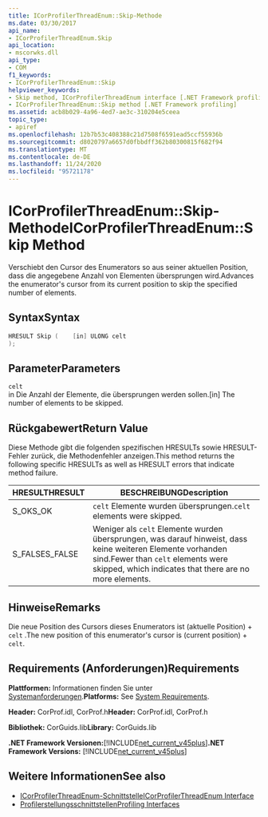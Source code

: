 ```yaml
---
title: ICorProfilerThreadEnum::Skip-Methode
ms.date: 03/30/2017
api_name:
- ICorProfilerThreadEnum.Skip
api_location:
- mscorwks.dll
api_type:
- COM
f1_keywords:
- ICorProfilerThreadEnum::Skip
helpviewer_keywords:
- Skip method, ICorProfilerThreadEnum interface [.NET Framework profiling]
- ICorProfilerThreadEnum::Skip method [.NET Framework profiling]
ms.assetid: acb8b029-4a96-4ed7-ae3c-310204e5ceea
topic_type:
- apiref
ms.openlocfilehash: 12b7b53c408388c21d7508f6591ead5ccf55936b
ms.sourcegitcommit: d8020797a6657d0fbbdff362b80300815f682f94
ms.translationtype: MT
ms.contentlocale: de-DE
ms.lasthandoff: 11/24/2020
ms.locfileid: "95721178"
---
```

# <a name="icorprofilerthreadenumskip-method"></a><span data-ttu-id="3febc-102">ICorProfilerThreadEnum::Skip-Methode</span><span class="sxs-lookup"><span data-stu-id="3febc-102">ICorProfilerThreadEnum::Skip Method</span></span>

<span data-ttu-id="3febc-103">Verschiebt den Cursor des Enumerators so aus seiner aktuellen Position, dass die angegebene Anzahl von Elementen übersprungen wird.</span><span class="sxs-lookup"><span data-stu-id="3febc-103">Advances the enumerator's cursor from its current position to skip the specified number of elements.</span></span>  
  
## <a name="syntax"></a><span data-ttu-id="3febc-104">Syntax</span><span class="sxs-lookup"><span data-stu-id="3febc-104">Syntax</span></span>  
  
```cpp  
HRESULT Skip (    [in] ULONG celt  
);  
```  
  
## <a name="parameters"></a><span data-ttu-id="3febc-105">Parameter</span><span class="sxs-lookup"><span data-stu-id="3febc-105">Parameters</span></span>  

 `celt`  
 <span data-ttu-id="3febc-106">in Die Anzahl der Elemente, die übersprungen werden sollen.</span><span class="sxs-lookup"><span data-stu-id="3febc-106">[in] The number of elements to be skipped.</span></span>  
  
## <a name="return-value"></a><span data-ttu-id="3febc-107">Rückgabewert</span><span class="sxs-lookup"><span data-stu-id="3febc-107">Return Value</span></span>  

 <span data-ttu-id="3febc-108">Diese Methode gibt die folgenden spezifischen HRESULTs sowie HRESULT-Fehler zurück, die Methodenfehler anzeigen.</span><span class="sxs-lookup"><span data-stu-id="3febc-108">This method returns the following specific HRESULTs as well as HRESULT errors that indicate method failure.</span></span>  
  
|<span data-ttu-id="3febc-109">HRESULT</span><span class="sxs-lookup"><span data-stu-id="3febc-109">HRESULT</span></span>|<span data-ttu-id="3febc-110">BESCHREIBUNG</span><span class="sxs-lookup"><span data-stu-id="3febc-110">Description</span></span>|  
|-------------|-----------------|  
|<span data-ttu-id="3febc-111">S_OK</span><span class="sxs-lookup"><span data-stu-id="3febc-111">S_OK</span></span>|<span data-ttu-id="3febc-112">`celt` Elemente wurden übersprungen.</span><span class="sxs-lookup"><span data-stu-id="3febc-112">`celt` elements were skipped.</span></span>|  
|<span data-ttu-id="3febc-113">S_FALSE</span><span class="sxs-lookup"><span data-stu-id="3febc-113">S_FALSE</span></span>|<span data-ttu-id="3febc-114">Weniger als `celt` Elemente wurden übersprungen, was darauf hinweist, dass keine weiteren Elemente vorhanden sind.</span><span class="sxs-lookup"><span data-stu-id="3febc-114">Fewer than `celt` elements were skipped, which indicates that there are no more elements.</span></span>|  
  
## <a name="remarks"></a><span data-ttu-id="3febc-115">Hinweise</span><span class="sxs-lookup"><span data-stu-id="3febc-115">Remarks</span></span>  

 <span data-ttu-id="3febc-116">Die neue Position des Cursors dieses Enumerators ist (aktuelle Position) + `celt` .</span><span class="sxs-lookup"><span data-stu-id="3febc-116">The new position of this enumerator's cursor is (current position) + `celt`.</span></span>  
  
## <a name="requirements"></a><span data-ttu-id="3febc-117">Requirements (Anforderungen)</span><span class="sxs-lookup"><span data-stu-id="3febc-117">Requirements</span></span>  

 <span data-ttu-id="3febc-118">**Plattformen:** Informationen finden Sie unter [Systemanforderungen](../../get-started/system-requirements.md).</span><span class="sxs-lookup"><span data-stu-id="3febc-118">**Platforms:** See [System Requirements](../../get-started/system-requirements.md).</span></span>  
  
 <span data-ttu-id="3febc-119">**Header:** CorProf.idl, CorProf.h</span><span class="sxs-lookup"><span data-stu-id="3febc-119">**Header:** CorProf.idl, CorProf.h</span></span>  
  
 <span data-ttu-id="3febc-120">**Bibliothek:** CorGuids.lib</span><span class="sxs-lookup"><span data-stu-id="3febc-120">**Library:** CorGuids.lib</span></span>  
  
 <span data-ttu-id="3febc-121">**.NET Framework Versionen:**[!INCLUDE[net_current_v45plus](../../../../includes/net-current-v45plus-md.md)]</span><span class="sxs-lookup"><span data-stu-id="3febc-121">**.NET Framework Versions:** [!INCLUDE[net_current_v45plus](../../../../includes/net-current-v45plus-md.md)]</span></span>  
  
## <a name="see-also"></a><span data-ttu-id="3febc-122">Weitere Informationen</span><span class="sxs-lookup"><span data-stu-id="3febc-122">See also</span></span>

- [<span data-ttu-id="3febc-123">ICorProfilerThreadEnum-Schnittstelle</span><span class="sxs-lookup"><span data-stu-id="3febc-123">ICorProfilerThreadEnum Interface</span></span>](icorprofilerthreadenum-interface.md)
- [<span data-ttu-id="3febc-124">Profilerstellungsschnittstellen</span><span class="sxs-lookup"><span data-stu-id="3febc-124">Profiling Interfaces</span></span>](profiling-interfaces.md)

